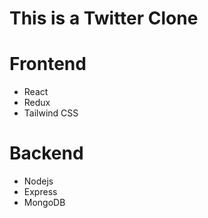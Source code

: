# This is a Twitter Clone

# Frontend

-   React
-   Redux
-   Tailwind CSS

# Backend

-   Nodejs
-   Express
-   MongoDB
